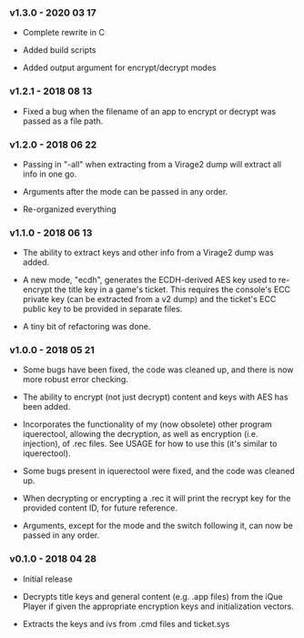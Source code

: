 ### v1.3.0 - 2020 03 17  

* Complete rewrite in C  

* Added build scripts  

* Added output argument for encrypt/decrypt modes  

### v1.2.1 - 2018 08 13  

* Fixed a bug when the filename of an app to encrypt or decrypt was passed as a file path.  

### v1.2.0 - 2018 06 22  

* Passing in "-all" when extracting from a Virage2 dump will extract all info in one go.  

* Arguments after the mode can be passed in any order.  

* Re-organized everything  

### v1.1.0 - 2018 06 13  

* The ability to extract keys and other info from a Virage2 dump was added.  

* A new mode, "ecdh", generates the ECDH-derived AES key used to re-encrypt the title key in a game's ticket. This requires the console's ECC private key (can be extracted from a v2 dump) and the ticket's ECC public key to  be provided in separate files.  

* A tiny bit of refactoring was done.  
  

### v1.0.0 - 2018 05 21  

* Some bugs have been fixed, the code was cleaned up, and there is now more robust error checking.  
  
* The ability to encrypt (not just decrypt) content and keys with AES has been added.  
  
* Incorporates the functionality of my (now obsolete) other program iquerectool, allowing the decryption, as well as encryption (i.e. injection), of .rec files. See USAGE for how to use this (it's similar to iquerectool).  
  
* Some bugs present in iquerectool were fixed, and the code was cleaned up.  

* When decrypting or encrypting a .rec it will print the recrypt key for the provided content ID, for future reference.  

* Arguments, except for the mode and the switch following it, can now be passed in any order.  
  

### v0.1.0 - 2018 04 28

* Initial release  

* Decrypts title keys and general content (e.g. .app files) from the iQue Player if given the appropriate encryption keys and initialization vectors.  
  
* Extracts the keys and ivs from .cmd files and ticket.sys  
